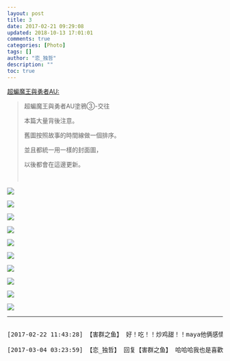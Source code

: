 ```yaml
---
layout: post
title: 3
date: 2017-02-21 09:29:08
updated: 2018-10-13 17:01:01
comments: true
categories: [Photo]
tags: []
author: "恋_独哲"
description: ""
toc: true
---
```


<p reblogfrom="reblogfrom"  ><a target="_blank" href="http://superbatdemogorgonandthebrave.lofter.com/post/1eb6db1d_e58da6a"  >超蝙魔王與勇者AU:</a></p> 
<blockquote> 
 <p>超蝙魔王與勇者AU塗鴉③-交往</p> 
 <p>本篇大量背後注意。</p> 
 <p>舊圖按照故事的時間線做一個排序。</p> 
 <p>並且都統一用一樣的封面圖，</p> 
 <p>以後都會在這邊更新。</p> 
 <p><br /></p> 
</blockquote>

![](https://raw.githubusercontent.com/alicewish/maple50821/master/img_YW5MWVN1NEpoZFVWYjZxQjJ2cHdNdFpmcjE5SVhDWnJsV0pjSHB3eTQveVU3bEhuZHdabmJRPT0.jpg)

![](https://raw.githubusercontent.com/alicewish/maple50821/master/img_YW5MWVN1NEpoZFVWYjZxQjJ2cHdNbUt2ZkJkYllSMXNHdW1RQ2J2RnhZOHI5aHlRRkxWeEFBPT0.jpg)

![](https://raw.githubusercontent.com/alicewish/maple50821/master/img_YW5MWVN1NEpoZFVWYjZxQjJ2cHdNa0Eya0doMSt2SkNXak9EQ1FrZUNmS2tFS0dpQ2JuZ0NBPT0.jpg)

![](https://raw.githubusercontent.com/alicewish/maple50821/master/img_YW5MWVN1NEpoZFVWYjZxQjJ2cHdNaFJRNGJKRkI5c0ZodFp3aHFMcE9JRXNaQ0p5MGlsSG5BPT0.jpg)

![](https://raw.githubusercontent.com/alicewish/maple50821/master/img_YW5MWVN1NEpoZFVWYjZxQjJ2cHdNczhrZEpyMk5VbkpZR3NRTzVuN3VtVndJdC9IZzZGd1lnPT0.jpg)

![](https://raw.githubusercontent.com/alicewish/maple50821/master/img_YW5MWVN1NEpoZFVWYjZxQjJ2cHdNbndoSHNZSmJiTTI3YVFtOSsvZGNOZGR5SytTM0ZxRW1BPT0.jpg)

![](https://raw.githubusercontent.com/alicewish/maple50821/master/img_YW5MWVN1NEpoZFVWYjZxQjJ2cHdNbjZmQVZ1NVZNeDNRUEgxQ2JMUmM3UGJoWEhWUm9hM3hBPT0.jpg)

![](https://raw.githubusercontent.com/alicewish/maple50821/master/img_YW5MWVN1NEpoZFVWYjZxQjJ2cHdNcFdYQkFydG8yNHlUUnIweWN4VUxuaC9KMTFPcDdmS1h3PT0.jpg)

![](https://raw.githubusercontent.com/alicewish/maple50821/master/img_YW5MWVN1NEpoZFVWYjZxQjJ2cHdNaUpEOFBKSzZyV0NhWTRkaHFtNW9PYko0eDZMVDNPM2hRPT0.jpg)

![](https://raw.githubusercontent.com/alicewish/maple50821/master/img_YW5MWVN1NEpoZFVWYjZxQjJ2cHdNdTEwU3N1VC9DYWlZcDNzVTVxMXdNbjN5YmUwdWRra0p3PT0.jpg)

---

<pre>

[2017-02-22 11:43:28] 【害群之鱼】 好！吃！！炒鸡甜！！maya他俩感情真好，就喜欢这种甜甜甜的，吃不起虐

[2017-03-04 03:23:59] 【恋_独哲】 回复【害群之鱼】 哈哈哈我也是喜歡甜食！不過有時小虐怡情

</pre>